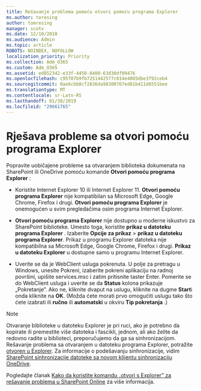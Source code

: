 ```yaml
---
title: Rešavanje problema pomoću otvori pomoću programa Explorer
ms.author: toresing
author: tomresing
manager: scotv
ms.date: 12/10/2018
ms.audience: Admin
ms.topic: article
ROBOTS: NOINDEX, NOFOLLOW
localization_priority: Priority
ms.collection: Adm_O365
ms.custom: Adm_O365
ms.assetid: ed852342-e33f-4450-8400-63d30df09476
ms.openlocfilehash: c95f07b9fb7251442577c014e4005dbe3f92ceb4
ms.sourcegitcommit: 0ae6cbb8cf2836da98300767ed81b411d6551bee
ms.translationtype: MT
ms.contentlocale: sr-Latn-RS
ms.lasthandoff: 01/30/2019
ms.locfileid: "29661765"
---
```

# <a name="fix-problems-with-open-with-explorer"></a>Rješava probleme sa otvori pomoću programa Explorer

Popravite uobičajene probleme sa otvaranjem biblioteka dokumenata na SharePoint ili OneDrive pomoću komande **Otvori pomoću programa Explorer** : 
  
- Koristite Internet Explorer 10 ili Internet Explorer 11. **Otvori pomoću programa Explorer** nije kompatibilan sa Microsoft Edge, Google Chrome, Firefox i drugi. **Otvori pomoću programa Explorer** je onemogućen u svim pregledačima osim programa Internet Explorer. 
    
- **Otvori pomoću programa Explorer** nije dostupno u moderne iskustvo za SharePoint biblioteke. Umesto toga, koristite **prikaz u datoteku programa Explorer** . Izaberite **Opcije za prikaz** \> **prikaz u datoteku programa Explorer**. Prikaz u programu Explorer datoteka nije kompatibilna sa Microsoft Edge, Google Chrome, Firefox i drugi. **Prikaz u datoteku Explorer** u dostupne samo u programu Internet Explorer. 
    
- Uverite se da je WebClient usluga pokrenuta. U polje za pretragu u Windows, unesite Pokreni, izaberite pokreni aplikaciju na radnoj površini, upišite services.msc i zatim pritisnite taster Enter. Pomerite se do WebClient usluga i uverite se da **Status** kolona prikazuje „Pokretanje”. Ako ne, kliknite dvaput na uslugu, kliknite na dugme **Start**i onda kliknite na **OK**. (Možda ćete morati prvo omogućiti uslugu tako što ćete izabrati ili **ručno** ili **automatski** u okviru **Tip pokretanja** .) 
    
> [!NOTE]
> Otvaranje biblioteke u datoteku Explorer je pri ruci, ako je potrebno da kopirate ili premestite više datoteka i fascikli, jednom, ali ako želite da redovno radite u biblioteci, preporučujemo da ga sa sinhronizacijom. Rešavanje problema sa otvaranjem u datoteku programa Explorer, potražite [otvoren u Explorer](https://go.microsoft.com/fwlink/?linkid=871665). Za informacije o podešavanju sinhronizacije, vidim [SharePoint sinhronizacije datoteke sa novom klijentu sinhronizaciju OneDrive](https://go.microsoft.com/fwlink/?linkid=871666).
  
Pogledajte članak [Kako da koristite komandu „otvori s Explorer” za rešavanje problema u SharePoint Online](https://support.office.com/article/How-to-use-the-Open-with-Explorer-command-to-troubleshoot-issues-in-SharePoint-Online-87155331-0c92-4224-a4c1-da5c21c4ade4) za više informacija. 
  

